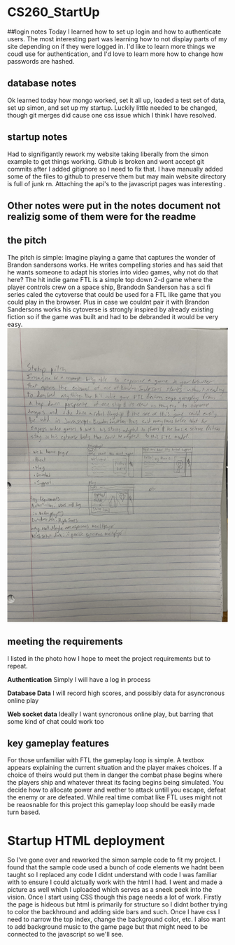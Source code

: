 # CS260_StartUp

##login notes
Today I learned how to set up login and how to authenticate users. The most interesting part was learning how to not display parts of my site depending on if they were logged in. I'd like to learn more things we coudl use for authentication, and I'd love to learn more how to change how passwords are hashed.

## database notes
Ok learned today how mongo worked, set it all up, loaded a test set of data, set up simon, and set up my startup. Luckily little needed to be changed, though git merges did cause one css issue which I think I have resolved.

## startup notes
Had to signifigantly rework my website taking liberally from the simon example to get things working. Github is broken and wont accept git commits after I added gitignore so I need to fix that. I have manually added some of the files to github to preserve them but may main website directory is full of junk rn. Attaching the api's to the javascript pages was interesting .

## Other notes were put in the notes document not realizig some of them were for the readme

## the pitch
The pitch is simple: Imagine playing a game that captures the wonder of Brandon sandersons works. He writes compelling stories and has said that he wants someone to adapt his stories into video games, why not do that here? The hit indie game FTL is a simple top down 2-d game where the player controls crew on a space ship, Brandodn Sanderson has a sci fi series caled the cytoverse that could be used for a FTL like game that you could play in the browser. Plus in case we couldnt pair it with Brandon Sandersons works his cytoverse is strongly inspired by already existing fiction so if the game was built and had to be debranded it would be very easy.
![photo of my handwritten notes on the subject as well as a couple sketches](sketches_and_notes.JPG)
## meeting the requirements
I listed in the photo how I hope to meet the project requirements but to repeat.

**Authentication** Simply I will have a log in process

**Database Data** I will record high scores, and possibly data for asyncronous online play

**Web socket data** Ideally I want syncronous online play, but barring that some kind of chat could work too

## key gameplay features
For those unfamiliar with FTL the gameplay loop is simple. A textbox appears explaining the current situation and the player makes choices. If a choice of theirs would put them in danger the combat phase begins where the players ship and whatever threat its facing begins being simulated. You decide how to allocate power and wether to attack untill you escape, defeat the enemy or are defeated. While real time combat like FTL uses might not be reaosnable for this project this gameplay loop should be easily made turn based.

# Startup HTML deployment
So I've gone over and reworked the simon sample code to fit my project. I found that the sample code used a bunch of code elements we hadnt been taught so I replaced any code I didnt understand with code I was familiar with to ensure I could alctually work with the html I had. I went and made a picture as well which I uploaded which serves as a sneek peek into the vision. 
Once I start using CSS though this page needs a lot of work. Firstly the page is hideous but html is primarily for structure so I didnt bother trying to color the backhround and adding side bars and such. Once I have css I need to narrow the top index, change the background color, etc. I also want to add background music to the game page but that might need to be connected to the javascript so we'll see.
